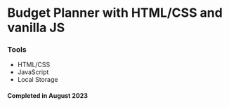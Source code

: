 # Budget Planner with HTML/CSS and vanilla JS

### Tools
- HTML/CSS
- JavaScript
- Local Storage


#### Completed in August 2023